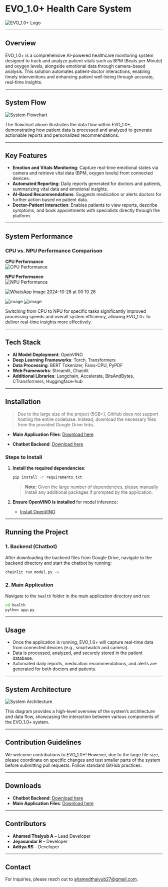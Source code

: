



# EVO_1.0+ Health Care System

![EVO_1.0+ Logo](https://github.com/Ahamedthaiyub/EVO-1.0_openvino/blob/main/Green%20and%20Orange%20Simple%20Medical%20Logo(1).png)

---

## Overview

EVO_1.0+ is a comprehensive AI-powered healthcare monitoring system designed to track and analyze patient vitals such as BPM (Beats per Minute) and oxygen levels, alongside emotional data through camera-based analysis. This solution automates patient-doctor interactions, enabling timely interventions and enhancing patient well-being through accurate, real-time insights.

---

## System Flow

![System Flowchart](https://github.com/user-attachments/assets/0e5dbe14-426e-4e81-bd6e-c4cf3b6e6b03)

The flowchart above illustrates the data flow within EVO_1.0+, demonstrating how patient data is processed and analyzed to generate actionable reports and personalized recommendations.

---

## Key Features

- **Emotion and Vitals Monitoring**: Capture real-time emotional states via camera and retrieve vital data (BPM, oxygen levels) from connected devices.
- **Automated Reporting**: Daily reports generated for doctors and patients, summarizing vital data and emotional insights.
- **AI-Based Recommendations**: Suggests medication or alerts doctors for further action based on patient data.
- **Doctor-Patient Interaction**: Enables patients to view reports, describe symptoms, and book appointments with specialists directly through the platform.

---

## System Performance

### CPU vs. NPU Performance Comparison

**CPU Performance**  
![CPU Performance](https://github.com/Ahamedthaiyub/EVO-1.0_openvino/blob/main/WhatsApp%20Image%202024-10-27%20at%2022.25.46.jpeg)

**NPU Performance**  
![NPU Performance](https://github.com/Ahamedthaiyub/EVO-1.0_openvino/blob/main/WhatsApp%20Image%202024-10-27%20at%2022.31.02.jpeg)


![WhatsApp Image 2024-10-28 at 00 10 26](https://github.com/user-attachments/assets/94a74f3b-2820-4dab-8b99-e89a62419687)

![image](https://github.com/user-attachments/assets/c8cebce6-ff65-4858-a53b-1661060eaede)
![image](https://github.com/user-attachments/assets/e6248bf8-1c13-47b0-be41-599f86f87d94)



Switching from CPU to NPU for specific tasks significantly improved processing speeds and overall system efficiency, allowing EVO_1.0+ to deliver real-time insights more effectively.

---

## Tech Stack

- **AI Model Deployment**: OpenVINO
- **Deep Learning Frameworks**: Torch, Transformers
- **Data Processing**: BERT Tokenizer, Faiss-CPU, PyPDF
- **Web Frameworks**: Streamlit, Chainlit
- **Additional Libraries**: Langchain, Accelerate, BitsAndBytes, CTransformers, Huggingface-hub

---

## Installation

> Due to the large size of the project (5GB+), GitHub does not support hosting the entire codebase. Instead, download the necessary files from the provided Google Drive links.

- **Main Application Files**: [Download here](https://drive.google.com/drive/folders/1whe8bFdKN5dNOIB_PYTTPqM8_JTxeQEX?usp=sharing)

- **Chatbot Backend**: [Download here](https://drive.google.com/drive/folders/1zYYp1ZbeRzo1zfxk4TU5pyD1pXKqJnBT?usp=sharing)

### Steps to Install

1. **Install the required dependencies**:
   ```bash
   pip install -r requirements.txt
   ```
   > **Note:** Given the large number of dependencies, please manually install any additional packages if prompted by the application.

2. **Ensure OpenVINO is installed** for model inference:
   - [Install OpenVINO](https://docs.openvino.ai/latest/openvino_docs_install_guides_installing_openvino.html)

---

## Running the Project

### 1. Backend (Chatbot)

After downloading the backend files from Google Drive, navigate to the backend directory and start the chatbot by running:

```bash
chainlit run model.py -w
```

### 2. Main Application

Navigate to the `health` folder in the main application directory and run:

```bash
cd health
python app.py
```

---

## Usage

- Once the application is running, EVO_1.0+ will capture real-time data from connected devices (e.g., smartwatch and camera).
- Data is processed, analyzed, and securely stored in the patient database.
- Automated daily reports, medication recommendations, and alerts are generated for both doctors and patients.

---

## System Architecture

![System Architecture](https://github.com/user-attachments/assets/6ac0fb8f-dd6e-4d5f-b2b0-9c8d0d878f16)

This diagram provides a high-level overview of the system’s architecture and data flow, showcasing the interaction between various components of the EVO_1.0+ system.

---

## Contribution Guidelines

We welcome contributions to EVO_1.0+! However, due to the large file size, please coordinate on specific changes and test smaller parts of the system before submitting pull requests. Follow standard GitHub practices:



---

## Downloads

- **Chatbot Backend**: [Download here](https://drive.google.com/drive/folders/1whe8bFdKN5dNOIB_PYTTPqM8_JTxeQEX?usp=sharing)
- **Main Application Files**: [Download here](https://drive.google.com/drive/folders/1zYYp1ZbeRzo1zfxk4TU5pyD1pXKqJnBT?usp=sharing)

---

## Contributors

- **Ahamed Thaiyub A** – Lead Developer
- **Jeyasundar R** – Developer
- **Aditya RS** – Developer

---

## Contact

For inquiries, please reach out to [ahamedthaiyub27@gmail.com](mailto:ahamedthaiyub27@gmail.com).

